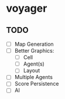 # voyager

## TODO
- [ ] Map Generation
- [ ] Better Graphics:
  - [ ] Cell
  - [ ] Agent(s)
  - [ ] Layout
- [ ] Multiple Agents
- [ ] Score Persistence
- [ ] AI
